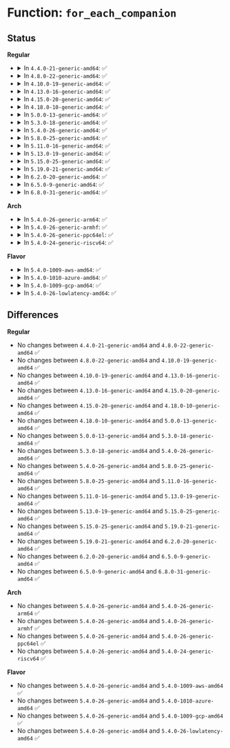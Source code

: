 # Function: <code>for_each_companion</code>

## Status
<b>Regular</b>
<ul>
<li>
<details>
<summary>In <code>4.4.0-21-generic-amd64</code>: ✅</summary>

```c
void for_each_companion(struct pci_dev * pdev, struct usb_hcd * hcd, companion_fn fn)
```

```json
{
  "name": "for_each_companion",
  "collision_type": "Unique Static",
  "inline_type": "No",
  "funcs": [
    {
      "addr": 18446744071585265568,
      "name": "for_each_companion",
      "external": false,
      "loc": "drivers/usb/core/hcd-pci.c:60",
      "file": "drivers/usb/core/hcd-pci.c",
      "inline": "seen, unknown",
      "caller_inline": [],
      "caller_func": [
        "drivers/usb/core/hcd-pci.c:usb_hcd_pci_probe",
        "drivers/usb/core/hcd-pci.c:usb_hcd_pci_probe",
        "drivers/usb/core/hcd-pci.c:usb_hcd_pci_probe",
        "drivers/usb/core/hcd-pci.c:usb_hcd_pci_remove",
        "drivers/usb/core/hcd-pci.c:resume_common"
      ]
    }
  ],
  "symbols": [
    {
      "addr": 18446744071585265568,
      "name": "for_each_companion",
      "section": ".text",
      "bind": "STB_LOCAL",
      "size": 141
    }
  ]
}
```
</details>
</li>
<li>
<details>
<summary>In <code>4.8.0-22-generic-amd64</code>: ✅</summary>

```c
void for_each_companion(struct pci_dev * pdev, struct usb_hcd * hcd, companion_fn fn)
```

```json
{
  "name": "for_each_companion",
  "collision_type": "Unique Static",
  "inline_type": "No",
  "funcs": [
    {
      "addr": 18446744071585661280,
      "name": "for_each_companion",
      "external": false,
      "loc": "drivers/usb/core/hcd-pci.c:59",
      "file": "drivers/usb/core/hcd-pci.c",
      "inline": "seen, unknown",
      "caller_inline": [],
      "caller_func": [
        "drivers/usb/core/hcd-pci.c:resume_common",
        "drivers/usb/core/hcd-pci.c:usb_hcd_pci_remove",
        "drivers/usb/core/hcd-pci.c:usb_hcd_pci_probe",
        "drivers/usb/core/hcd-pci.c:usb_hcd_pci_probe",
        "drivers/usb/core/hcd-pci.c:usb_hcd_pci_probe"
      ]
    }
  ],
  "symbols": [
    {
      "addr": 18446744071585661280,
      "name": "for_each_companion",
      "section": ".text",
      "bind": "STB_LOCAL",
      "size": 172
    }
  ]
}
```
</details>
</li>
<li>
<details>
<summary>In <code>4.10.0-19-generic-amd64</code>: ✅</summary>

```c
void for_each_companion(struct pci_dev * pdev, struct usb_hcd * hcd, companion_fn fn)
```

```json
{
  "name": "for_each_companion",
  "collision_type": "Unique Static",
  "inline_type": "No",
  "funcs": [
    {
      "addr": 18446744071585848976,
      "name": "for_each_companion",
      "external": false,
      "loc": "drivers/usb/core/hcd-pci.c:59",
      "file": "drivers/usb/core/hcd-pci.c",
      "inline": "seen, unknown",
      "caller_inline": [],
      "caller_func": [
        "drivers/usb/core/hcd-pci.c:resume_common",
        "drivers/usb/core/hcd-pci.c:usb_hcd_pci_remove",
        "drivers/usb/core/hcd-pci.c:usb_hcd_pci_probe",
        "drivers/usb/core/hcd-pci.c:usb_hcd_pci_probe",
        "drivers/usb/core/hcd-pci.c:usb_hcd_pci_probe"
      ]
    }
  ],
  "symbols": [
    {
      "addr": 18446744071585848976,
      "name": "for_each_companion",
      "section": ".text",
      "bind": "STB_LOCAL",
      "size": 172
    }
  ]
}
```
</details>
</li>
<li>
<details>
<summary>In <code>4.13.0-16-generic-amd64</code>: ✅</summary>

```c
void for_each_companion(struct pci_dev * pdev, struct usb_hcd * hcd, companion_fn fn)
```

```json
{
  "name": "for_each_companion",
  "collision_type": "Unique Static",
  "inline_type": "No",
  "funcs": [
    {
      "addr": 18446744071585935392,
      "name": "for_each_companion",
      "external": false,
      "loc": "drivers/usb/core/hcd-pci.c:59",
      "file": "drivers/usb/core/hcd-pci.c",
      "inline": "seen, unknown",
      "caller_inline": [],
      "caller_func": [
        "drivers/usb/core/hcd-pci.c:resume_common",
        "drivers/usb/core/hcd-pci.c:usb_hcd_pci_remove",
        "drivers/usb/core/hcd-pci.c:usb_hcd_pci_probe",
        "drivers/usb/core/hcd-pci.c:usb_hcd_pci_probe",
        "drivers/usb/core/hcd-pci.c:usb_hcd_pci_probe"
      ]
    }
  ],
  "symbols": [
    {
      "addr": 18446744071585935392,
      "name": "for_each_companion",
      "section": ".text",
      "bind": "STB_LOCAL",
      "size": 172
    }
  ]
}
```
</details>
</li>
<li>
<details>
<summary>In <code>4.15.0-20-generic-amd64</code>: ✅</summary>

```c
void for_each_companion(struct pci_dev * pdev, struct usb_hcd * hcd, companion_fn fn)
```

```json
{
  "name": "for_each_companion",
  "collision_type": "Unique Static",
  "inline_type": "No",
  "funcs": [
    {
      "addr": 18446744071586377200,
      "name": "for_each_companion",
      "external": false,
      "loc": "drivers/usb/core/hcd-pci.c:46",
      "file": "drivers/usb/core/hcd-pci.c",
      "inline": "seen, unknown",
      "caller_inline": [],
      "caller_func": [
        "drivers/usb/core/hcd-pci.c:resume_common",
        "drivers/usb/core/hcd-pci.c:usb_hcd_pci_remove",
        "drivers/usb/core/hcd-pci.c:usb_hcd_pci_probe",
        "drivers/usb/core/hcd-pci.c:usb_hcd_pci_probe",
        "drivers/usb/core/hcd-pci.c:usb_hcd_pci_probe"
      ]
    }
  ],
  "symbols": [
    {
      "addr": 18446744071586377200,
      "name": "for_each_companion",
      "section": ".text",
      "bind": "STB_LOCAL",
      "size": 174
    }
  ]
}
```
</details>
</li>
<li>
<details>
<summary>In <code>4.18.0-10-generic-amd64</code>: ✅</summary>

```c
void for_each_companion(struct pci_dev * pdev, struct usb_hcd * hcd, companion_fn fn)
```

```json
{
  "name": "for_each_companion",
  "collision_type": "Unique Static",
  "inline_type": "No",
  "funcs": [
    {
      "addr": 18446744071586635552,
      "name": "for_each_companion",
      "external": false,
      "loc": "drivers/usb/core/hcd-pci.c:46",
      "file": "drivers/usb/core/hcd-pci.c",
      "inline": "seen, unknown",
      "caller_inline": [],
      "caller_func": [
        "drivers/usb/core/hcd-pci.c:resume_common",
        "drivers/usb/core/hcd-pci.c:usb_hcd_pci_remove",
        "drivers/usb/core/hcd-pci.c:usb_hcd_pci_probe",
        "drivers/usb/core/hcd-pci.c:usb_hcd_pci_probe",
        "drivers/usb/core/hcd-pci.c:usb_hcd_pci_probe"
      ]
    }
  ],
  "symbols": [
    {
      "addr": 18446744071586635552,
      "name": "for_each_companion",
      "section": ".text",
      "bind": "STB_LOCAL",
      "size": 174
    }
  ]
}
```
</details>
</li>
<li>
<details>
<summary>In <code>5.0.0-13-generic-amd64</code>: ✅</summary>

```c
void for_each_companion(struct pci_dev * pdev, struct usb_hcd * hcd, companion_fn fn)
```

```json
{
  "name": "for_each_companion",
  "collision_type": "Unique Static",
  "inline_type": "No",
  "funcs": [
    {
      "addr": 18446744071586784672,
      "name": "for_each_companion",
      "external": false,
      "loc": "drivers/usb/core/hcd-pci.c:46",
      "file": "drivers/usb/core/hcd-pci.c",
      "inline": "seen, unknown",
      "caller_inline": [],
      "caller_func": [
        "drivers/usb/core/hcd-pci.c:resume_common",
        "drivers/usb/core/hcd-pci.c:usb_hcd_pci_remove",
        "drivers/usb/core/hcd-pci.c:usb_hcd_pci_probe",
        "drivers/usb/core/hcd-pci.c:usb_hcd_pci_probe",
        "drivers/usb/core/hcd-pci.c:usb_hcd_pci_probe"
      ]
    }
  ],
  "symbols": [
    {
      "addr": 18446744071586784672,
      "name": "for_each_companion",
      "section": ".text",
      "bind": "STB_LOCAL",
      "size": 174
    }
  ]
}
```
</details>
</li>
<li>
<details>
<summary>In <code>5.3.0-18-generic-amd64</code>: ✅</summary>

```c
void for_each_companion(struct pci_dev * pdev, struct usb_hcd * hcd, companion_fn fn)
```

```json
{
  "name": "for_each_companion",
  "collision_type": "Unique Static",
  "inline_type": "No",
  "funcs": [
    {
      "addr": 18446744071587041088,
      "name": "for_each_companion",
      "external": false,
      "loc": "drivers/usb/core/hcd-pci.c:46",
      "file": "drivers/usb/core/hcd-pci.c",
      "inline": "seen, unknown",
      "caller_inline": [],
      "caller_func": [
        "drivers/usb/core/hcd-pci.c:resume_common",
        "drivers/usb/core/hcd-pci.c:usb_hcd_pci_remove",
        "drivers/usb/core/hcd-pci.c:usb_hcd_pci_probe",
        "drivers/usb/core/hcd-pci.c:usb_hcd_pci_probe",
        "drivers/usb/core/hcd-pci.c:usb_hcd_pci_probe"
      ]
    }
  ],
  "symbols": [
    {
      "addr": 18446744071587041088,
      "name": "for_each_companion",
      "section": ".text",
      "bind": "STB_LOCAL",
      "size": 166
    }
  ]
}
```
</details>
</li>
<li>
<details>
<summary>In <code>5.4.0-26-generic-amd64</code>: ✅</summary>

```c
void for_each_companion(struct pci_dev * pdev, struct usb_hcd * hcd, companion_fn fn)
```

```json
{
  "name": "for_each_companion",
  "collision_type": "Unique Static",
  "inline_type": "No",
  "funcs": [
    {
      "addr": 18446744071587241488,
      "name": "for_each_companion",
      "external": false,
      "loc": "drivers/usb/core/hcd-pci.c:46",
      "file": "drivers/usb/core/hcd-pci.c",
      "inline": "seen, unknown",
      "caller_inline": [],
      "caller_func": [
        "drivers/usb/core/hcd-pci.c:resume_common",
        "drivers/usb/core/hcd-pci.c:usb_hcd_pci_remove",
        "drivers/usb/core/hcd-pci.c:usb_hcd_pci_probe",
        "drivers/usb/core/hcd-pci.c:usb_hcd_pci_probe",
        "drivers/usb/core/hcd-pci.c:usb_hcd_pci_probe"
      ]
    }
  ],
  "symbols": [
    {
      "addr": 18446744071587241488,
      "name": "for_each_companion",
      "section": ".text",
      "bind": "STB_LOCAL",
      "size": 166
    }
  ]
}
```
</details>
</li>
<li>
<details>
<summary>In <code>5.8.0-25-generic-amd64</code>: ✅</summary>

```c
void for_each_companion(struct pci_dev * pdev, struct usb_hcd * hcd, companion_fn fn)
```

```json
{
  "name": "for_each_companion",
  "collision_type": "Unique Static",
  "inline_type": "No",
  "funcs": [
    {
      "addr": 18446744071588095360,
      "name": "for_each_companion",
      "external": false,
      "loc": "drivers/usb/core/hcd-pci.c:46",
      "file": "drivers/usb/core/hcd-pci.c",
      "inline": "seen, unknown",
      "caller_inline": [],
      "caller_func": [
        "drivers/usb/core/hcd-pci.c:resume_common",
        "drivers/usb/core/hcd-pci.c:usb_hcd_pci_remove",
        "drivers/usb/core/hcd-pci.c:usb_hcd_pci_probe",
        "drivers/usb/core/hcd-pci.c:usb_hcd_pci_probe",
        "drivers/usb/core/hcd-pci.c:usb_hcd_pci_probe"
      ]
    }
  ],
  "symbols": [
    {
      "addr": 18446744071588095360,
      "name": "for_each_companion",
      "section": ".text",
      "bind": "STB_LOCAL",
      "size": 166
    }
  ]
}
```
</details>
</li>
<li>
<details>
<summary>In <code>5.11.0-16-generic-amd64</code>: ✅</summary>

```c
void for_each_companion(struct pci_dev * pdev, struct usb_hcd * hcd, companion_fn fn)
```

```json
{
  "name": "for_each_companion",
  "collision_type": "Unique Static",
  "inline_type": "No",
  "funcs": [
    {
      "addr": 18446744071588137264,
      "name": "for_each_companion",
      "external": false,
      "loc": "drivers/usb/core/hcd-pci.c:46",
      "file": "drivers/usb/core/hcd-pci.c",
      "inline": "seen, unknown",
      "caller_inline": [],
      "caller_func": [
        "drivers/usb/core/hcd-pci.c:resume_common",
        "drivers/usb/core/hcd-pci.c:usb_hcd_pci_remove",
        "drivers/usb/core/hcd-pci.c:usb_hcd_pci_probe",
        "drivers/usb/core/hcd-pci.c:usb_hcd_pci_probe",
        "drivers/usb/core/hcd-pci.c:usb_hcd_pci_probe"
      ]
    }
  ],
  "symbols": [
    {
      "addr": 18446744071588137264,
      "name": "for_each_companion",
      "section": ".text",
      "bind": "STB_LOCAL",
      "size": 166
    }
  ]
}
```
</details>
</li>
<li>
<details>
<summary>In <code>5.13.0-19-generic-amd64</code>: ✅</summary>

```c
void for_each_companion(struct pci_dev * pdev, struct usb_hcd * hcd, companion_fn fn)
```

```json
{
  "name": "for_each_companion",
  "collision_type": "Unique Static",
  "inline_type": "No",
  "funcs": [
    {
      "addr": 18446744071588019360,
      "name": "for_each_companion",
      "external": false,
      "loc": "drivers/usb/core/hcd-pci.c:46",
      "file": "drivers/usb/core/hcd-pci.c",
      "inline": "seen, unknown",
      "caller_inline": [],
      "caller_func": [
        "drivers/usb/core/hcd-pci.c:resume_common",
        "drivers/usb/core/hcd-pci.c:usb_hcd_pci_remove",
        "drivers/usb/core/hcd-pci.c:usb_hcd_pci_probe",
        "drivers/usb/core/hcd-pci.c:usb_hcd_pci_probe",
        "drivers/usb/core/hcd-pci.c:usb_hcd_pci_probe"
      ]
    }
  ],
  "symbols": [
    {
      "addr": 18446744071588019360,
      "name": "for_each_companion",
      "section": ".text",
      "bind": "STB_LOCAL",
      "size": 161
    }
  ]
}
```
</details>
</li>
<li>
<details>
<summary>In <code>5.15.0-25-generic-amd64</code>: ✅</summary>

```c
void for_each_companion(struct pci_dev * pdev, struct usb_hcd * hcd, companion_fn fn)
```

```json
{
  "name": "for_each_companion",
  "collision_type": "Unique Static",
  "inline_type": "No",
  "funcs": [
    {
      "addr": 18446744071588635408,
      "name": "for_each_companion",
      "external": false,
      "loc": "drivers/usb/core/hcd-pci.c:46",
      "file": "drivers/usb/core/hcd-pci.c",
      "inline": "seen, unknown",
      "caller_inline": [],
      "caller_func": [
        "drivers/usb/core/hcd-pci.c:resume_common",
        "drivers/usb/core/hcd-pci.c:usb_hcd_pci_remove",
        "drivers/usb/core/hcd-pci.c:usb_hcd_pci_probe",
        "drivers/usb/core/hcd-pci.c:usb_hcd_pci_probe",
        "drivers/usb/core/hcd-pci.c:usb_hcd_pci_probe"
      ]
    }
  ],
  "symbols": [
    {
      "addr": 18446744071588635408,
      "name": "for_each_companion",
      "section": ".text",
      "bind": "STB_LOCAL",
      "size": 161
    }
  ]
}
```
</details>
</li>
<li>
<details>
<summary>In <code>5.19.0-21-generic-amd64</code>: ✅</summary>

```c
void for_each_companion(struct pci_dev * pdev, struct usb_hcd * hcd, companion_fn fn)
```

```json
{
  "name": "for_each_companion",
  "collision_type": "Unique Static",
  "inline_type": "No",
  "funcs": [
    {
      "addr": 18446744071590051552,
      "name": "for_each_companion",
      "external": false,
      "loc": "drivers/usb/core/hcd-pci.c:45",
      "file": "drivers/usb/core/hcd-pci.c",
      "inline": "seen, unknown",
      "caller_inline": [],
      "caller_func": [
        "drivers/usb/core/hcd-pci.c:resume_common",
        "drivers/usb/core/hcd-pci.c:usb_hcd_pci_remove",
        "drivers/usb/core/hcd-pci.c:usb_hcd_pci_probe",
        "drivers/usb/core/hcd-pci.c:usb_hcd_pci_probe",
        "drivers/usb/core/hcd-pci.c:usb_hcd_pci_probe",
        "drivers/usb/core/hcd-pci.c:usb_hcd_pci_probe"
      ]
    }
  ],
  "symbols": [
    {
      "addr": 18446744071590051552,
      "name": "for_each_companion",
      "section": ".text",
      "bind": "STB_LOCAL",
      "size": 176
    }
  ]
}
```
</details>
</li>
<li>
<details>
<summary>In <code>6.2.0-20-generic-amd64</code>: ✅</summary>

```c
void for_each_companion(struct pci_dev * pdev, struct usb_hcd * hcd, companion_fn fn)
```

```json
{
  "name": "for_each_companion",
  "collision_type": "Unique Static",
  "inline_type": "No",
  "funcs": [
    {
      "addr": 18446744071591657440,
      "name": "for_each_companion",
      "external": false,
      "loc": "drivers/usb/core/hcd-pci.c:45",
      "file": "drivers/usb/core/hcd-pci.c",
      "inline": "seen, unknown",
      "caller_inline": [],
      "caller_func": [
        "drivers/usb/core/hcd-pci.c:resume_common",
        "drivers/usb/core/hcd-pci.c:usb_hcd_pci_remove",
        "drivers/usb/core/hcd-pci.c:usb_hcd_pci_probe",
        "drivers/usb/core/hcd-pci.c:usb_hcd_pci_probe",
        "drivers/usb/core/hcd-pci.c:usb_hcd_pci_probe",
        "drivers/usb/core/hcd-pci.c:usb_hcd_pci_probe"
      ]
    }
  ],
  "symbols": [
    {
      "addr": 18446744071591657440,
      "name": "for_each_companion",
      "section": ".text",
      "bind": "STB_LOCAL",
      "size": 176
    }
  ]
}
```
</details>
</li>
<li>
<details>
<summary>In <code>6.5.0-9-generic-amd64</code>: ✅</summary>

```c
void for_each_companion(struct pci_dev * pdev, struct usb_hcd * hcd, companion_fn fn)
```

```json
{
  "name": "for_each_companion",
  "collision_type": "Unique Static",
  "inline_type": "No",
  "funcs": [
    {
      "addr": 18446744071592080288,
      "name": "for_each_companion",
      "external": false,
      "loc": "drivers/usb/core/hcd-pci.c:45",
      "file": "drivers/usb/core/hcd-pci.c",
      "inline": "seen, unknown",
      "caller_inline": [],
      "caller_func": [
        "drivers/usb/core/hcd-pci.c:resume_common",
        "drivers/usb/core/hcd-pci.c:usb_hcd_pci_remove",
        "drivers/usb/core/hcd-pci.c:usb_hcd_pci_probe",
        "drivers/usb/core/hcd-pci.c:usb_hcd_pci_probe",
        "drivers/usb/core/hcd-pci.c:usb_hcd_pci_probe",
        "drivers/usb/core/hcd-pci.c:usb_hcd_pci_probe"
      ]
    }
  ],
  "symbols": [
    {
      "addr": 18446744071592080288,
      "name": "for_each_companion",
      "section": ".text",
      "bind": "STB_LOCAL",
      "size": 169
    }
  ]
}
```
</details>
</li>
<li>
<details>
<summary>In <code>6.8.0-31-generic-amd64</code>: ✅</summary>

```c
void for_each_companion(struct pci_dev * pdev, struct usb_hcd * hcd, companion_fn fn)
```

```json
{
  "name": "for_each_companion",
  "collision_type": "Unique Static",
  "inline_type": "No",
  "funcs": [
    {
      "addr": 18446744071592820720,
      "name": "for_each_companion",
      "external": false,
      "loc": "drivers/usb/core/hcd-pci.c:45",
      "file": "drivers/usb/core/hcd-pci.c",
      "inline": "seen, unknown",
      "caller_inline": [],
      "caller_func": [
        "drivers/usb/core/hcd-pci.c:resume_common",
        "drivers/usb/core/hcd-pci.c:usb_hcd_pci_remove",
        "drivers/usb/core/hcd-pci.c:usb_hcd_pci_probe",
        "drivers/usb/core/hcd-pci.c:usb_hcd_pci_probe",
        "drivers/usb/core/hcd-pci.c:usb_hcd_pci_probe",
        "drivers/usb/core/hcd-pci.c:usb_hcd_pci_probe"
      ]
    }
  ],
  "symbols": [
    {
      "addr": 18446744071592820720,
      "name": "for_each_companion",
      "section": ".text",
      "bind": "STB_LOCAL",
      "size": 169
    }
  ]
}
```
</details>
</li>
</ul>
<b>Arch</b>
<ul>
<li>
<details>
<summary>In <code>5.4.0-26-generic-arm64</code>: ✅</summary>

```c
void for_each_companion(struct pci_dev * pdev, struct usb_hcd * hcd, companion_fn fn)
```

```json
{
  "name": "for_each_companion",
  "collision_type": "Unique Static",
  "inline_type": "No",
  "funcs": [
    {
      "addr": 18446603336500340000,
      "name": "for_each_companion",
      "external": false,
      "loc": "drivers/usb/core/hcd-pci.c:46",
      "file": "drivers/usb/core/hcd-pci.c",
      "inline": "seen, unknown",
      "caller_inline": [],
      "caller_func": [
        "drivers/usb/core/hcd-pci.c:resume_common",
        "drivers/usb/core/hcd-pci.c:usb_hcd_pci_remove",
        "drivers/usb/core/hcd-pci.c:usb_hcd_pci_probe",
        "drivers/usb/core/hcd-pci.c:usb_hcd_pci_probe",
        "drivers/usb/core/hcd-pci.c:usb_hcd_pci_probe"
      ]
    }
  ],
  "symbols": [
    {
      "addr": 18446603336500340000,
      "name": "for_each_companion",
      "section": ".text",
      "bind": "STB_LOCAL",
      "size": 232
    }
  ]
}
```
</details>
</li>
<li>
<details>
<summary>In <code>5.4.0-26-generic-armhf</code>: ✅</summary>

```c
void for_each_companion(struct pci_dev * pdev, struct usb_hcd * hcd, companion_fn fn)
```

```json
{
  "name": "for_each_companion",
  "collision_type": "Unique Static",
  "inline_type": "No",
  "funcs": [
    {
      "addr": 3232799040,
      "name": "for_each_companion",
      "external": false,
      "loc": "drivers/usb/core/hcd-pci.c:46",
      "file": "drivers/usb/core/hcd-pci.c",
      "inline": "seen, unknown",
      "caller_inline": [],
      "caller_func": [
        "drivers/usb/core/hcd-pci.c:resume_common",
        "drivers/usb/core/hcd-pci.c:usb_hcd_pci_remove",
        "drivers/usb/core/hcd-pci.c:usb_hcd_pci_probe",
        "drivers/usb/core/hcd-pci.c:usb_hcd_pci_probe",
        "drivers/usb/core/hcd-pci.c:usb_hcd_pci_probe"
      ]
    }
  ],
  "symbols": [
    {
      "addr": 3232799040,
      "name": "for_each_companion",
      "section": ".text",
      "bind": "STB_LOCAL",
      "size": 184
    }
  ]
}
```
</details>
</li>
<li>
<details>
<summary>In <code>5.4.0-26-generic-ppc64el</code>: ✅</summary>

```c
void for_each_companion(struct pci_dev * pdev, struct usb_hcd * hcd, companion_fn fn)
```

```json
{
  "name": "for_each_companion",
  "collision_type": "Unique Static",
  "inline_type": "No",
  "funcs": [
    {
      "addr": 13835058055293650624,
      "name": "for_each_companion",
      "external": false,
      "loc": "drivers/usb/core/hcd-pci.c:46",
      "file": "drivers/usb/core/hcd-pci.c",
      "inline": "seen, unknown",
      "caller_inline": [],
      "caller_func": [
        "drivers/usb/core/hcd-pci.c:resume_common",
        "drivers/usb/core/hcd-pci.c:usb_hcd_pci_remove",
        "drivers/usb/core/hcd-pci.c:usb_hcd_pci_probe",
        "drivers/usb/core/hcd-pci.c:usb_hcd_pci_probe",
        "drivers/usb/core/hcd-pci.c:usb_hcd_pci_probe"
      ]
    }
  ],
  "symbols": [
    {
      "addr": 13835058055293650624,
      "name": "for_each_companion",
      "section": ".text",
      "bind": "STB_LOCAL",
      "size": 360
    }
  ]
}
```
</details>
</li>
<li>
<details>
<summary>In <code>5.4.0-24-generic-riscv64</code>: ✅</summary>

```c
void for_each_companion(struct pci_dev * pdev, struct usb_hcd * hcd, companion_fn fn)
```

```json
{
  "name": "for_each_companion",
  "collision_type": "Unique Static",
  "inline_type": "No",
  "funcs": [
    {
      "addr": 18446743936277231814,
      "name": "for_each_companion",
      "external": false,
      "loc": "drivers/usb/core/hcd-pci.c:46",
      "file": "drivers/usb/core/hcd-pci.c",
      "inline": "seen, unknown",
      "caller_inline": [],
      "caller_func": [
        "drivers/usb/core/hcd-pci.c:usb_hcd_pci_remove",
        "drivers/usb/core/hcd-pci.c:usb_hcd_pci_probe",
        "drivers/usb/core/hcd-pci.c:usb_hcd_pci_probe",
        "drivers/usb/core/hcd-pci.c:usb_hcd_pci_probe"
      ]
    }
  ],
  "symbols": [
    {
      "addr": 18446743936277231814,
      "name": "for_each_companion",
      "section": ".text",
      "bind": "STB_LOCAL",
      "size": 178
    }
  ]
}
```
</details>
</li>
</ul>
<b>Flavor</b>
<ul>
<li>
<details>
<summary>In <code>5.4.0-1009-aws-amd64</code>: ✅</summary>

```c
void for_each_companion(struct pci_dev * pdev, struct usb_hcd * hcd, companion_fn fn)
```

```json
{
  "name": "for_each_companion",
  "collision_type": "Unique Static",
  "inline_type": "No",
  "funcs": [
    {
      "addr": 18446744071586947568,
      "name": "for_each_companion",
      "external": false,
      "loc": "drivers/usb/core/hcd-pci.c:46",
      "file": "drivers/usb/core/hcd-pci.c",
      "inline": "seen, unknown",
      "caller_inline": [],
      "caller_func": [
        "drivers/usb/core/hcd-pci.c:resume_common",
        "drivers/usb/core/hcd-pci.c:usb_hcd_pci_remove",
        "drivers/usb/core/hcd-pci.c:usb_hcd_pci_probe",
        "drivers/usb/core/hcd-pci.c:usb_hcd_pci_probe",
        "drivers/usb/core/hcd-pci.c:usb_hcd_pci_probe"
      ]
    }
  ],
  "symbols": [
    {
      "addr": 18446744071586947568,
      "name": "for_each_companion",
      "section": ".text",
      "bind": "STB_LOCAL",
      "size": 166
    }
  ]
}
```
</details>
</li>
<li>
<details>
<summary>In <code>5.4.0-1010-azure-amd64</code>: ✅</summary>

```c
void for_each_companion(struct pci_dev * pdev, struct usb_hcd * hcd, companion_fn fn)
```

```json
{
  "name": "for_each_companion",
  "collision_type": "Unique Static",
  "inline_type": "No",
  "funcs": [
    {
      "addr": 18446744071586888736,
      "name": "for_each_companion",
      "external": false,
      "loc": "drivers/usb/core/hcd-pci.c:46",
      "file": "drivers/usb/core/hcd-pci.c",
      "inline": "seen, unknown",
      "caller_inline": [],
      "caller_func": [
        "drivers/usb/core/hcd-pci.c:resume_common",
        "drivers/usb/core/hcd-pci.c:usb_hcd_pci_remove",
        "drivers/usb/core/hcd-pci.c:usb_hcd_pci_probe",
        "drivers/usb/core/hcd-pci.c:usb_hcd_pci_probe",
        "drivers/usb/core/hcd-pci.c:usb_hcd_pci_probe"
      ]
    }
  ],
  "symbols": [
    {
      "addr": 18446744071586888736,
      "name": "for_each_companion",
      "section": ".text",
      "bind": "STB_LOCAL",
      "size": 166
    }
  ]
}
```
</details>
</li>
<li>
<details>
<summary>In <code>5.4.0-1009-gcp-amd64</code>: ✅</summary>

```c
void for_each_companion(struct pci_dev * pdev, struct usb_hcd * hcd, companion_fn fn)
```

```json
{
  "name": "for_each_companion",
  "collision_type": "Unique Static",
  "inline_type": "No",
  "funcs": [
    {
      "addr": 18446744071587196048,
      "name": "for_each_companion",
      "external": false,
      "loc": "drivers/usb/core/hcd-pci.c:46",
      "file": "drivers/usb/core/hcd-pci.c",
      "inline": "seen, unknown",
      "caller_inline": [],
      "caller_func": [
        "drivers/usb/core/hcd-pci.c:resume_common",
        "drivers/usb/core/hcd-pci.c:usb_hcd_pci_remove",
        "drivers/usb/core/hcd-pci.c:usb_hcd_pci_probe",
        "drivers/usb/core/hcd-pci.c:usb_hcd_pci_probe",
        "drivers/usb/core/hcd-pci.c:usb_hcd_pci_probe"
      ]
    }
  ],
  "symbols": [
    {
      "addr": 18446744071587196048,
      "name": "for_each_companion",
      "section": ".text",
      "bind": "STB_LOCAL",
      "size": 166
    }
  ]
}
```
</details>
</li>
<li>
<details>
<summary>In <code>5.4.0-26-lowlatency-amd64</code>: ✅</summary>

```c
void for_each_companion(struct pci_dev * pdev, struct usb_hcd * hcd, companion_fn fn)
```

```json
{
  "name": "for_each_companion",
  "collision_type": "Unique Static",
  "inline_type": "No",
  "funcs": [
    {
      "addr": 18446744071587303120,
      "name": "for_each_companion",
      "external": false,
      "loc": "drivers/usb/core/hcd-pci.c:46",
      "file": "drivers/usb/core/hcd-pci.c",
      "inline": "seen, unknown",
      "caller_inline": [],
      "caller_func": [
        "drivers/usb/core/hcd-pci.c:resume_common",
        "drivers/usb/core/hcd-pci.c:usb_hcd_pci_remove",
        "drivers/usb/core/hcd-pci.c:usb_hcd_pci_probe",
        "drivers/usb/core/hcd-pci.c:usb_hcd_pci_probe",
        "drivers/usb/core/hcd-pci.c:usb_hcd_pci_probe"
      ]
    }
  ],
  "symbols": [
    {
      "addr": 18446744071587303120,
      "name": "for_each_companion",
      "section": ".text",
      "bind": "STB_LOCAL",
      "size": 166
    }
  ]
}
```
</details>
</li>
</ul>

## Differences
<b>Regular</b>
<ul>
<li>
No changes between <code>4.4.0-21-generic-amd64</code> and <code>4.8.0-22-generic-amd64</code> ✅
</li>
<li>
No changes between <code>4.8.0-22-generic-amd64</code> and <code>4.10.0-19-generic-amd64</code> ✅
</li>
<li>
No changes between <code>4.10.0-19-generic-amd64</code> and <code>4.13.0-16-generic-amd64</code> ✅
</li>
<li>
No changes between <code>4.13.0-16-generic-amd64</code> and <code>4.15.0-20-generic-amd64</code> ✅
</li>
<li>
No changes between <code>4.15.0-20-generic-amd64</code> and <code>4.18.0-10-generic-amd64</code> ✅
</li>
<li>
No changes between <code>4.18.0-10-generic-amd64</code> and <code>5.0.0-13-generic-amd64</code> ✅
</li>
<li>
No changes between <code>5.0.0-13-generic-amd64</code> and <code>5.3.0-18-generic-amd64</code> ✅
</li>
<li>
No changes between <code>5.3.0-18-generic-amd64</code> and <code>5.4.0-26-generic-amd64</code> ✅
</li>
<li>
No changes between <code>5.4.0-26-generic-amd64</code> and <code>5.8.0-25-generic-amd64</code> ✅
</li>
<li>
No changes between <code>5.8.0-25-generic-amd64</code> and <code>5.11.0-16-generic-amd64</code> ✅
</li>
<li>
No changes between <code>5.11.0-16-generic-amd64</code> and <code>5.13.0-19-generic-amd64</code> ✅
</li>
<li>
No changes between <code>5.13.0-19-generic-amd64</code> and <code>5.15.0-25-generic-amd64</code> ✅
</li>
<li>
No changes between <code>5.15.0-25-generic-amd64</code> and <code>5.19.0-21-generic-amd64</code> ✅
</li>
<li>
No changes between <code>5.19.0-21-generic-amd64</code> and <code>6.2.0-20-generic-amd64</code> ✅
</li>
<li>
No changes between <code>6.2.0-20-generic-amd64</code> and <code>6.5.0-9-generic-amd64</code> ✅
</li>
<li>
No changes between <code>6.5.0-9-generic-amd64</code> and <code>6.8.0-31-generic-amd64</code> ✅
</li>
</ul>
<b>Arch</b>
<ul>
<li>
No changes between <code>5.4.0-26-generic-amd64</code> and <code>5.4.0-26-generic-arm64</code> ✅
</li>
<li>
No changes between <code>5.4.0-26-generic-amd64</code> and <code>5.4.0-26-generic-armhf</code> ✅
</li>
<li>
No changes between <code>5.4.0-26-generic-amd64</code> and <code>5.4.0-26-generic-ppc64el</code> ✅
</li>
<li>
No changes between <code>5.4.0-26-generic-amd64</code> and <code>5.4.0-24-generic-riscv64</code> ✅
</li>
</ul>
<b>Flavor</b>
<ul>
<li>
No changes between <code>5.4.0-26-generic-amd64</code> and <code>5.4.0-1009-aws-amd64</code> ✅
</li>
<li>
No changes between <code>5.4.0-26-generic-amd64</code> and <code>5.4.0-1010-azure-amd64</code> ✅
</li>
<li>
No changes between <code>5.4.0-26-generic-amd64</code> and <code>5.4.0-1009-gcp-amd64</code> ✅
</li>
<li>
No changes between <code>5.4.0-26-generic-amd64</code> and <code>5.4.0-26-lowlatency-amd64</code> ✅
</li>
</ul>
